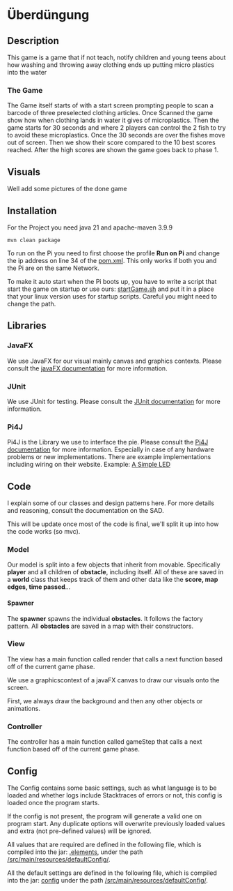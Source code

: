 # Überdüngung

## Description
This game is a game that if not teach, notify children and young teens about how washing and throwing away clothing ends up putting micro plastics into the water

### The Game
The Game itself starts of with a start screen prompting people to scan a barcode of three preselected clothing articles.
Once Scanned the game show how when clothing lands in water it gives of microplastics.
Then the game starts for 30 seconds and where 2 players can control the 2 fish to try to avoid these microplastics.
Once the 30 seconds are over the fishes move out of screen. 
Then we show their score compared to the 10 best scores reached.
After the high scores are shown the game goes back to phase 1.

## Visuals
Well add some pictures of the done game

## Installation
For the Project you need java 21 and apache-maven 3.9.9

````shell
mvn clean package
````

To run on the Pi you need to first choose the profile **Run on Pi** and change the ip address on line 34 of the [pom.xml](./pom.xml).
This only works if both you and the Pi are on the same Network.

To make it auto start when the Pi boots up, you have to write a script that start the game on startup or use ours: [startGame.sh](./) and put it in a place that your linux version uses for startup scripts.
Careful you might need to change the path.

## Libraries
### JavaFX
We use JavaFX for our visual mainly canvas and graphics contexts. Please consult the [javaFX documentation](https://www.oracle.com/java/technologies/javase/javafx-docs.html) for more information.
### JUnit
We use JUnit for testing. Please consult the [JUnit documentation](https://junit.org/junit5/docs/current/user-guide/) for more information.
### Pi4J
Pi4J is the Library we use to interface the pie. Please consult the [Pi4J documentation](https://www.pi4j.com/) for more information.
Especially in case of any hardware problems or new implementations. There are example implementations including wiring on their website. Example: [A Simple LED](https://www.pi4j.com/examples/components/simpleled/)

## Code
I explain some of our classes and design patterns here. For more details and reasoning, consult the documentation on the SAD.

This will be update once most of the code is final, we'll split it up into how the code works (so mvc).

### Model
Our model is split into a few objects that inherit from movable. Specifically **player** and all children of **obstacle**, including itself.
All of these are saved in a **world** class that keeps track of them and other data like the **score, map edges, time passed**... 

#### Spawner
The **spawner** spawns the individual **obstacles**.
It follows the factory pattern. All **obstacles** are saved in a map with their constructors. 

### View
The view has a main function called render that calls a next function based off of the current game phase.

We use a graphicscontext of a javaFX canvas to draw our visuals onto the screen.

First, we always draw the background and then any other objects or animations.

### Controller
The controller has a main function called gameStep that calls a next function based off of the current game phase.

## Config

The Config contains some basic settings, such as what language is to be loaded and whether logs include Stacktraces of errors or not, this config is loaded once the program starts.

If the config is not present, the program will generate a valid one on program start. Any duplicate options will overwrite previously loaded values and extra (not pre-defined values) will be ignored.

All values that are required are defined in the following file, which is compiled into the jar: [.elements](./src/main/resources/defaultConfig/.elements), under the path [/src/main/resources/defaultConfig/](./src/main/resources/defaultConfig/).

All the default settings are defined in the following file, which is compiled into the jar: [config](./src/main/resources/defaultConfig/config) under the path [/src/main/resources/defaultConfig/](./src/main/resources/defaultConfig/).